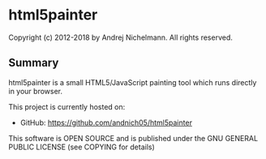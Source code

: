 # html5painter
Copyright (c) 2012-2018 by Andrej Nichelmann. All rights reserved.

## Summary
html5painter is a small HTML5/JavaScript painting tool which runs directly in your browser.

This project is currently hosted on:
* GitHub: https://github.com/andnich05/html5painter

This software is OPEN SOURCE and is published under the GNU GENERAL PUBLIC LICENSE (see COPYING for details)
